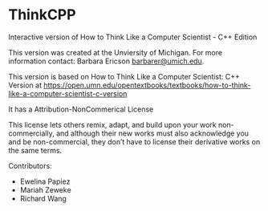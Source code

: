 # ThinkCPP
Interactive version of How to Think Like a Computer Scientist - C++ Edition

This version was created at the Unviersity of Michigan.  For more information contact: Barbara Ericson barbarer@umich.edu.

This version is based on How to Think Like a Computer Scientist: C++ Version at https://open.umn.edu/opentextbooks/textbooks/how-to-think-like-a-computer-scientist-c-version

It has a Attribution-NonCommerical License 

This license lets others remix, adapt, and build upon your work non-commercially, and although their new works must also acknowledge you and be non-commercial, they don’t have to license their derivative works on the same terms.

Contributors:
- Ewelina Papiez
- Mariah Zeweke
- Richard Wang
